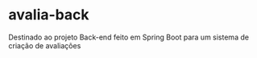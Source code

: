 # avalia-back
Destinado ao projeto Back-end feito em Spring Boot para um sistema de criação de avaliações

